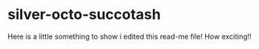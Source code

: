 # silver-octo-succotash

Here is a little something to show i edited this read-me file! How exciting!!
